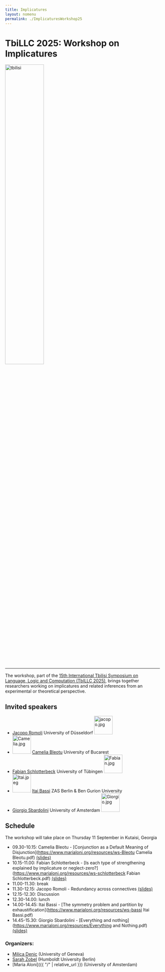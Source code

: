 ```yaml
---
title: Implicatures  
layout: nomenu
permalink: ./ImplicaturesWorkshop25
---
```

# TbiLLC 2025: Workshop on Implicatures

<a href="https://events.illc.uva.nl/Tbilisi/Tbilisi2025/" target="_blank">
  <img src="{{ site.baseurl }}/resources/tbilisi.jpeg" alt="tbilisi" width="50%" class="TbiLLC 2025"/>
</a>
<hr/>

The workshop, part of the [15th International Tbilisi Symposium on Language, Logic and Computation (TbILLC 2025)](https://events.illc.uva.nl/Tbilisi/Tbilisi2025/),
brings together researchers working on implicatures and related inferences from an experimental or theoretical perspective.<br>

## Invited speakers 

* [Jacopo Romoli](https://www.jacoporomoli.com/)  University of Düsseldorf <img src="{{ site.baseurl }}/resources/Jacopo.jpg" alt="jacopo.jpg" width="60"><br>
* <img src="{{ site.baseurl }}/resources/Camelia.jpg" alt="Camelia.jpg" width="60"> [Camelia Bleotu](https://www.adinacameliableotu.com/) University of Bucarest<br>
* [Fabian Schlotterbeck](https://fabianschlotterbeck.github.io/) University of Tübingen  <img src="{{ site.baseurl }}/resources/Fabian.jpg" alt="Fabian.jpg" width="60"><br>
* <img src="{{ site.baseurl }}/resources/Itai.jpeg" alt="Itai.jpeg" width="60"> [Itai Bassi](https://itaibassi.github.io) ZAS Berlin & Ben Gurion University<br>
* [Giorgio Sbardolini](https://sites.google.com/view/giorgiosbardolini/home) University of Amsterdam  <img src="{{ site.baseurl }}/resources/Giorgio.jpg" alt="Giorgio.jpg" width="60"><br>

## Schedule
The workshop will take place on Thursday 11 September in Kutaisi, Georgia


* 09.30-10.15: Camelia Bleotu - [Conjunction as a Default Meaning of Disjunction](https://www.marialoni.org/resources/ws-Bleotu Camelia Bleotu.pdf) [(slides)](https://www.marialoni.org/resources/Bleotu_Kutaisi.pdf)
* 10.15-11.00: Fabian Schlotterbeck - [Is each type of strengthening explained by implicature or neglect-zero?](https://www.marialoni.org/resources/ws-schlotterbeck Fabian Schlotterbeck.pdf) [(slides)](https://www.marialoni.org/resources/schlotterbeck_tbiLLC_implicature_workshop.pdf)
* 11.00-11.30: break
* 11.30-12.15: Jacopo Romoli - Redundancy across connectives [(slides)](https://www.marialoni.org/resources/RomoliGeorgia.pdf)
* 12.15-12.30: Discussion
* 12.30-14.00: lunch
* 14.00-14.45: Itai Bassi - [The symmetry problem and partition by exhaustification](https://www.marialoni.org/resources/ws-bassi Itai Bassi.pdf) 
* 14.45-15.30: Giorgio Sbardolini - [Everything and nothing](https://www.marialoni.org/resources/Everything and Nothing.pdf) [(slides)](https://www.marialoni.org/resources/Sbardolini-TbiLLC.pdf)

### Organizers: 
* [Milica Denic](https://sites.google.com/view/milicadenic/) (University of Geneva)
* [Sarah Zobel](https://sarahzobel.net) (Humboldt University Berlin)
* [Maria Aloni]({{ "/" | relative_url }}) (University of Amsterdam)
 

